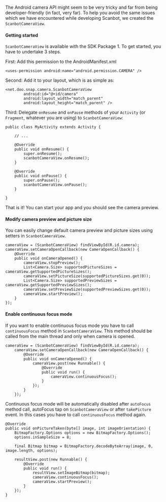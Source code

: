 The Android camera API might seem to be very tricky and far from being developer-friendly (in fact, very far). To help you avoid the same issues which we have encountered while developing Scanbot, we created the `ScanbotCameraView`.

#### Getting started

`ScanbotCameraView` is available with the SDK Package 1. To get started, you have to undertake 3 steps.

First: Add this permission to the AndroidManifest.xml

    <uses-permission android:name="android.permission.CAMERA" />

Second: Add it to your layout, which is as simple as:

    <net.doo.snap.camera.ScanbotCameraView
            android:id="@+id/camera"
            android:layout_width="match_parent"
            android:layout_height="match_parent" />

Third: Delegate `onResume` and `onPause` methods of your `Activity` (or `Fragment`, whatever you are using) to `ScanbotCameraView`:

    public class MyActivity extends Activity {

        // ...

        @Override
        public void onResume() {
            super.onResume();
            scanbotCameraView.onResume();
        }

        @Override
        public void onPause() {
            super.onPause();
            scanbotCameraView.onPause();
        }

    }

That is it! You can start your app and you should see the camera preview.

#### Modify camera preview and picture size

You can easily change default camera preview and picture sizes using setters in `ScanbotCameraView`.

    cameraView = (ScanbotCameraView) findViewById(R.id.camera);
    cameraView.setCameraOpenCallback(new CameraOpenCallback() {
        @Override
        public void onCameraOpened() {
            cameraView.stopPreview();
            List<Camera.Size> supportedPictureSizes = cameraView.getSupportedPictureSizes();
            cameraView.setPictureSize(supportedPictureSizes.get(0));
            List<Camera.Size> supportedPreviewSizes = cameraView.getSupportedPreviewSizes();
            cameraView.setPreviewSize(supportedPreviewSizes.get(0));
            cameraView.startPreview();
        }
    });
    
#### Enable continuous focus mode

If you want to enable continuous focus mode you have to call `continuousFocus` method in `ScanbotCameraView`.
This method should be called from the main thread and only when camera is opened.

    cameraView = (ScanbotCameraView) findViewById(R.id.camera);
        cameraView.setCameraOpenCallback(new CameraOpenCallback() {
            @Override
            public void onCameraOpened() {
                cameraView.post(new Runnable() {
                    @Override
                    public void run() {
                        cameraView.continuousFocus();
                    }
                });
            }
        });

Continuous focus mode will be automatically disabled after `autoFocus` method call, autoFocus tap on `ScanbotCameraView` or after `takePicture` event. In this cases you have to call `continuousFocus` method again.

    @Override
    public void onPictureTaken(byte[] image, int imageOrientation) {
        BitmapFactory.Options options = new BitmapFactory.Options();
        options.inSampleSize = 8;

        final Bitmap bitmap = BitmapFactory.decodeByteArray(image, 0, image.length, options);

        resultView.post(new Runnable() {
            @Override
            public void run() {
                resultView.setImageBitmap(bitmap);
                cameraView.continuousFocus();
                cameraView.startPreview();
            }
        });
    }